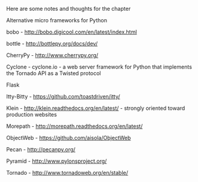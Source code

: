 Here are some notes and thoughts for the chapter

Alternative micro frameworks for Python

bobo - http://bobo.digicool.com/en/latest/index.html

bottle - http://bottlepy.org/docs/dev/

CherryPy - http://www.cherrypy.org/

Cyclone - cyclone.io - a web server framework for Python that implements the Tornado API as a Twisted protocol

Flask

Itty-Bitty - https://github.com/toastdriven/itty/

Klein - http://klein.readthedocs.org/en/latest/ - strongly oriented toward production websites

Morepath - http://morepath.readthedocs.org/en/latest/

ObjectWeb - https://github.com/aisola/ObjectWeb

Pecan - http://pecanpy.org/

Pyramid - http://www.pylonsproject.org/

Tornado - http://www.tornadoweb.org/en/stable/